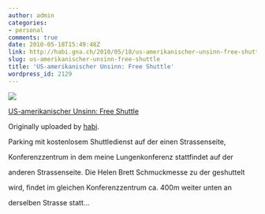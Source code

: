 ```yaml
---
author: admin
categories:
- personal
comments: true
date: 2010-05-18T15:49:48Z
link: http://habi.gna.ch/2010/05/18/us-amerikanischer-unsinn-free-shuttle/
slug: us-amerikanischer-unsinn-free-shuttle
title: 'US-amerikanischer Unsinn: Free Shuttle'
wordpress_id: 2129
---
```


[![](http://farm5.static.flickr.com/4038/4618471437_4f39f28e1d_m.jpg)](http://www.flickr.com/photos/habi/4618471437/)
   

 
  [US-amerikanischer Unsinn: Free Shuttle](http://www.flickr.com/photos/habi/4618471437/)
    

  Originally uploaded by [habi](http://www.flickr.com/people/habi/).
 



Parking mit kostenlosem Shuttledienst auf der einen Strassenseite,  

Konferenzzentrum in dem meine Lungenkonferenz stattfindet auf der  

anderen Strassenseite. Die Helen Brett Schmuckmesse zu der geshuttelt  

wird, findet im gleichen Konferenzzentrum ca. 400m weiter unten an  

derselben Strasse statt...
  

